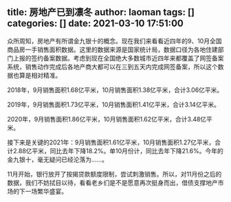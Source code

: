 title: 房地产已到凛冬
author: laoman
tags: []
categories: []
date: 2021-03-10 17:51:00
---
众所周知，房地产有所谓金九银十的概念。现在我们来看看近四年的9、10月全国商品房一手销售面积数据。这里的数据来源是国家统计局，数据口径为各地住建部门上报的签约备案数据。考虑到现在全国绝大多数城市近四年来都覆盖了网签备案系统，销售动作完成后各地产商大都可以在三到五天内完成网签备案，所以这个数据也算是相对精准。
<!-- more-->



2018年，9月销售面积1.68亿平米，10月销售面积1.38亿平米，合计3.06亿平米。

2019年，9月销售面积1.73亿平米，10月销售面积1.41亿平米，合计3.14亿平米。

2020年，9月销售面积1.86亿平米，10月销售面积1.62亿平米，合计3.48亿平米。

接下来是关键的2021年：9月销售面积1.61亿平米，10月销售面积1.27亿平米，合计2.88亿平米，同比去年下降18.2%。单10月份计，同比去年下降21.6%。今年的金九银十，毫无疑问已经沦落为……。



11月开始，银行放开了按揭贷款额度限制，尝试刺激销售。所以，对11月份之后的数据，我们不妨拭目以待，看看老乡们是不是愿意再次挺身而出，借债支撑地产市场的下一场繁华盛宴。